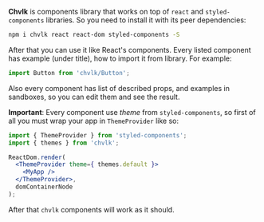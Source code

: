 **Chvlk** is components library that works on top of `react` and `styled-components` libraries. So you need to install it with its peer dependencies:

```sh
npm i chvlk react react-dom styled-components -S
```

After that you can use it like React's components.
Every listed component has example (under title), how to import it from library.
For example:

```jsx
import Button from 'chvlk/Button';
```

Also every component has list of described props, and examples in sandboxes, so you can edit them and see the result.

**Important**: Every component use *theme* from `styled-components`, so first of all you must wrap your app in `ThemeProvider` like so:

```jsx
import { ThemeProvider } from 'styled-components';
import { themes } from 'chvlk';

ReactDom.render(
  <ThemeProvider theme={ themes.default }>
    <MyApp />
  </ThemeProvider>,
  domContainerNode
);
```

After that `chvlk` components will work as it should.
